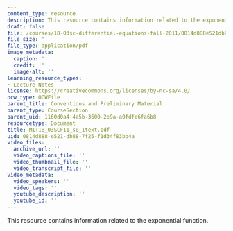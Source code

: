 ```yaml
---
content_type: resource
description: This resource contains information related to the exponential function.
draft: false
file: /courses/18-03sc-differential-equations-fall-2011/0814d888e521db887f25f1d34f83bb4a_MIT18_03SCF11_s0_1text.pdf
file_size: ''
file_type: application/pdf
image_metadata:
  caption: ''
  credit: ''
  image-alt: ''
learning_resource_types:
- Lecture Notes
license: https://creativecommons.org/licenses/by-nc-sa/4.0/
ocw_type: OCWFile
parent_title: Conventions and Preliminary Material
parent_type: CourseSection
parent_uid: 1160d0a4-4a5b-3600-2e9a-a0fdfe6fa6b8
resourcetype: Document
title: MIT18_03SCF11_s0_1text.pdf
uid: 0814d888-e521-db88-7f25-f1d34f83bb4a
video_files:
  archive_url: ''
  video_captions_file: ''
  video_thumbnail_file: ''
  video_transcript_file: ''
video_metadata:
  video_speakers: ''
  video_tags: ''
  youtube_description: ''
  youtube_id: ''
---
```

This resource contains information related to the exponential function.